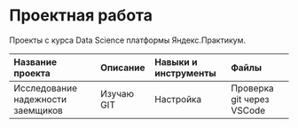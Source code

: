 # Проектная работа
Проекты с курса Data Science платформы Яндекс.Практикум.

|Название проекта|Описание|Навыки и инструменты|Файлы|
| :---------------------- | :---------------------- | :---------------------- | :---------------------- |
|Исследование надежности заемщиков|Изучаю GIT|Настройка|Проверка git через VSCode|
